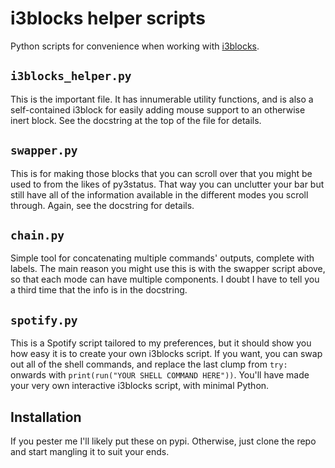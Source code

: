 # i3blocks helper scripts

Python scripts for convenience when working with [i3blocks](https://github.com/vivien/i3blocks).

## `i3blocks_helper.py`
This is the important file. It has innumerable utility functions, and is also a self-contained i3block for easily adding mouse support to an otherwise inert block. See the docstring at the top of the file for details.

## `swapper.py`
This is for making those blocks that you can scroll over that you might be used to from the likes of py3status. That way you can unclutter your bar but still have all of the information available in the different modes you scroll through. Again, see the docstring for details.

## `chain.py`
Simple tool for concatenating multiple commands' outputs, complete with labels. The main reason you might use this is with the swapper script above, so that each mode can have multiple components. I doubt I have to tell you a third time that the info is in the docstring.

## `spotify.py`
This is a Spotify script tailored to my preferences, but it should show you how easy it is to create your own i3blocks script. If you want, you can swap out all of the shell commands, and replace the last clump from `try:` onwards with `print(run("YOUR SHELL COMMAND HERE"))`. You'll have made your very own interactive i3blocks script, with minimal Python.

## Installation
If you pester me I'll likely put these on pypi. Otherwise, just clone the repo and start mangling it to suit your ends.
